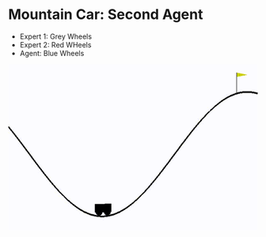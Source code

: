 # Mountain Car: Second Agent
- Expert 1: Grey Wheels
- Expert 2: Red WHeels
- Agent: Blue Wheels

![](https://github.com/danielbairamian/Spotter/blob/main/Result_GIFs/MountainCar_3.gif)
